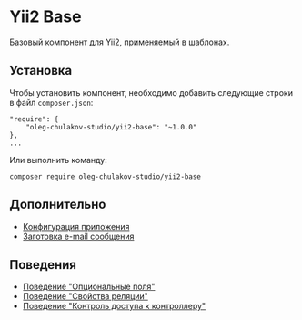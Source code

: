 # Yii2 Base

Базовый компонент для Yii2, применяемый в шаблонах.

## Установка

Чтобы установить компонент, необходимо добавить следующие строки в файл `composer.json`:
```
"require": {
    "oleg-chulakov-studio/yii2-base": "~1.0.0"
},
...
```

Или выполнить команду:

```
composer require oleg-chulakov-studio/yii2-base
```

## Дополнительно

- [Конфигурация приложения](docs/application-configuration.md)
- [Заготовка e-mail сообщения](docs/mail-message.md)

## Поведения

- [Поведение "Опциональные поля"](docs/behavior-options-field.md)
- [Поведение "Свойства реляции"](docs/behavior-relation-property.md)
- [Поведение "Контроль доступа к контроллеру"](docs/behavior-controller-access-map.md)
